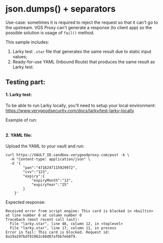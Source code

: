 # json.dumps() + separators

Use-case: sometimes it is required to reject the request so that it can't go to the upstream. VGS Proxy can't generate a response (to client app) so the possible solution is usage of `fail()` method.

This sample includes:
1. Larky test `.star` file that generates the same result due to static input values;
2. Ready-for-use YAML (Inbound Route) that produces the same result as Larky test.

## Testing part:

#### 1. Larky test:

To be able to run Larky locally, you'll need to setup your local environment:
https://www.verygoodsecurity.com/docs/larky/test-larky-locally

Example of run:

<IMAGE>

#### 2. YAML file:

Upload the YAML to your vault and run:
```
curl https://VAULT_ID.sandbox.verygoodproxy.com/post -k \
  -H "Content-type: application/json" \
  -d '{
        "pan":"4716247115929972",
        "cvv":"123",
        "expiry":{
            "expiryMonth":"12",
            "expiryYear":"25"
        }
    }'
```

Expected response:
```
Received error from script engine: This card is blocked in <builtin> at line number 0 at column number 0
Traceback (most recent call last):
  File "larky.star", line 46, column 12, in <toplevel>
  File "larky.star", line 17, column 11, in process
Error in fail: This card is blocked. Request id: 8a19a297bdf81962c68d07af6b7eb8f9.
```

<IMAGE>

